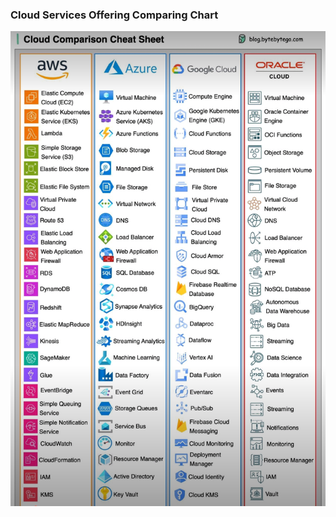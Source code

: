 ### Cloud Services Offering Comparing Chart

![alt text](https://github.com/sawan22071995/notes/blob/main/cloudComapre.png?raw=true)
